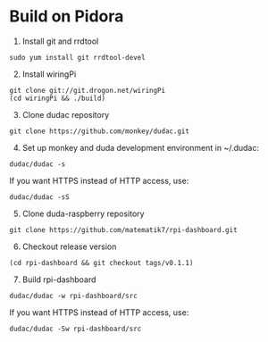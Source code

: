 # Build on Pidora

1. Install git and rrdtool
```
sudo yum install git rrdtool-devel
```
2. Install wiringPi
```
git clone git://git.drogon.net/wiringPi
(cd wiringPi && ./build)
```
3. Clone dudac repository
```
git clone https://github.com/monkey/dudac.git
```
4. Set up monkey and duda development environment in ~/.dudac:
```
dudac/dudac -s
```
If you want HTTPS instead of HTTP access, use:
```
dudac/dudac -sS
```
5. Clone duda-raspberry repository
```
git clone https://github.com/matematik7/rpi-dashboard.git
```
6. Checkout release version
```
(cd rpi-dashboard && git checkout tags/v0.1.1)
```
7. Build rpi-dashboard
```
dudac/dudac -w rpi-dashboard/src
```
If you want HTTPS instead of HTTP access, use:
```
dudac/dudac -Sw rpi-dashboard/src
```
